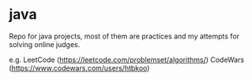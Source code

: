 # java
Repo for java projects, most of them are practices and my attempts for solving online judges.

e.g. 
LeetCode (https://leetcode.com/problemset/algorithms/)
CodeWars (https://www.codewars.com/users/htbkoo)